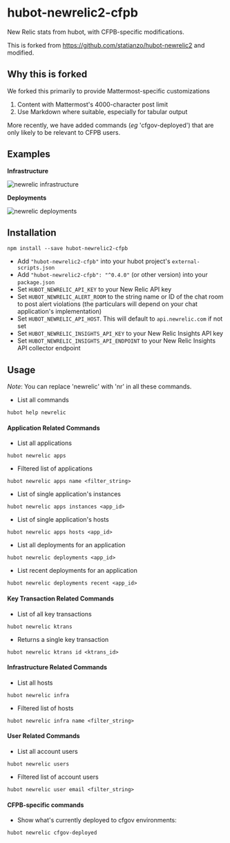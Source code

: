 # hubot-newrelic2-cfpb

New Relic stats from hubot, with CFPB-specific modifications.

This is forked from https://github.com/statianzo/hubot-newrelic2 and modified.

## Why this is forked

We forked this primarily to provide Mattermost-specific customizations

1. Content with Mattermost's 4000-character post limit
1. Use Markdown where suitable, especially for tabular output

More recently, we have added commands (_eg_ 'cfgov-deployed') that are only
likely to be relevant to CFPB users.

## Examples

**Infrastructure**

![newrelic infrastructure](https://raw.githubusercontent.com/cfpb/hubot-newrelic2-cfpb/master/doc/infra.png)

**Deployments**

![newrelic deployments](https://raw.githubusercontent.com/cfpb/hubot-newrelic2-cfpb/master/doc/deployments.png)



## Installation

```
npm install --save hubot-newrelic2-cfpb
```

* Add `"hubot-newrelic2-cfpb"` into your hubot project's `external-scripts.json`
* Add `"hubot-newrelic2-cfpb": "^0.4.0"` (or other version) into your `package.json`
* Set `HUBOT_NEWRELIC_API_KEY` to your New Relic API key
* Set `HUBOT_NEWRELIC_ALERT_ROOM` to the string name or ID of the chat room to post alert violations (the particulars will depend on your chat application's implementation)
* Set `HUBOT_NEWRELIC_API_HOST`. This will default to `api.newrelic.com` if not set
* Set `HUBOT_NEWRELIC_INSIGHTS_API_KEY` to your New Relic Insights API key
* Set `HUBOT_NEWRELIC_INSIGHTS_API_ENDPOINT` to your New Relic Insights API collector endpoint

## Usage

*Note*: You can replace 'newrelic' with 'nr' in all these commands.

* List all commands
```
hubot help newrelic
```

#### Application Related Commands

* List all applications
```
hubot newrelic apps
```

* Filtered list of applications
```
hubot newrelic apps name <filter_string>
```

* List of single application's instances
```
hubot newrelic apps instances <app_id>
```

* List of single application's hosts
```
hubot newrelic apps hosts <app_id>
```

* List all deployments for an application
```
hubot newrelic deployments <app_id>
```

* List recent deployments for an application
```
hubot newrelic deployments recent <app_id>
```

#### Key Transaction Related Commands

* List of all key transactions
```
hubot newrelic ktrans
```

* Returns a single key transaction
```
hubot newrelic ktrans id <ktrans_id>
```

#### Infrastructure Related Commands

* List all hosts
```
hubot newrelic infra
```

* Filtered list of hosts
```
hubot newrelic infra name <filter_string>
```

#### User Related Commands

* List all account users
```
hubot newrelic users
```

* Filtered list of account users
```
hubot newrelic user email <filter_string>
```

#### CFPB-specific commands

* Show what's currently deployed to cfgov environments:
```
hubot newrelic cfgov-deployed
```
